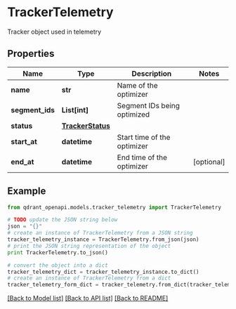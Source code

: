 # TrackerTelemetry

Tracker object used in telemetry

## Properties
Name | Type | Description | Notes
------------ | ------------- | ------------- | -------------
**name** | **str** | Name of the optimizer | 
**segment_ids** | **List[int]** | Segment IDs being optimized | 
**status** | [**TrackerStatus**](TrackerStatus.md) |  | 
**start_at** | **datetime** | Start time of the optimizer | 
**end_at** | **datetime** | End time of the optimizer | [optional] 

## Example

```python
from qdrant_openapi.models.tracker_telemetry import TrackerTelemetry

# TODO update the JSON string below
json = "{}"
# create an instance of TrackerTelemetry from a JSON string
tracker_telemetry_instance = TrackerTelemetry.from_json(json)
# print the JSON string representation of the object
print TrackerTelemetry.to_json()

# convert the object into a dict
tracker_telemetry_dict = tracker_telemetry_instance.to_dict()
# create an instance of TrackerTelemetry from a dict
tracker_telemetry_form_dict = tracker_telemetry.from_dict(tracker_telemetry_dict)
```
[[Back to Model list]](../README.md#documentation-for-models) [[Back to API list]](../README.md#documentation-for-api-endpoints) [[Back to README]](../README.md)


